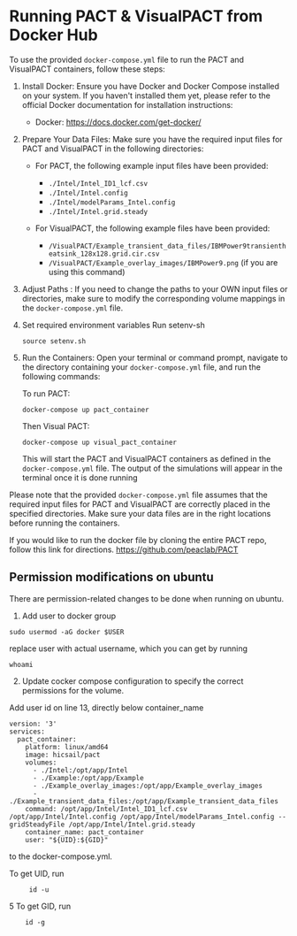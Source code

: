 # Running PACT & VisualPACT from Docker Hub

To use the provided `docker-compose.yml` file to run the PACT and VisualPACT containers, follow these steps:

1. Install Docker:
   Ensure you have Docker and Docker Compose installed on your system. If you haven't installed them yet, please refer to the official Docker documentation for installation instructions:

   - Docker: https://docs.docker.com/get-docker/

2. Prepare Your Data Files:
   Make sure you have the required input files for PACT and VisualPACT in the following directories:

   - For PACT, the following example input files have been provided:

     - `./Intel/Intel_ID1_lcf.csv`
     - `./Intel/Intel.config`
     - `./Intel/modelParams_Intel.config`
     - `./Intel/Intel.grid.steady`

   - For VisualPACT, the following example files have been provided:
     - `/VisualPACT/Example_transient_data_files/IBMPower9transientheatsink_128x128.grid.cir.csv`
     - `/VisualPACT/Example_overlay_images/IBMPower9.png` (if you are using this command)

3. Adjust Paths :
   If you need to change the paths to your OWN input files or directories, make sure to modify the corresponding volume mappings in the `docker-compose.yml` file.

4. Set required environment variables
   Run setenv-sh

   ```
   source setenv.sh
   ```

5. Run the Containers:
   Open your terminal or command prompt, navigate to the directory containing your `docker-compose.yml` file, and run the following commands:

   To run PACT:

   ```
   docker-compose up pact_container
   ```

   Then Visual PACT:

   ```
   docker-compose up visual_pact_container
   ```

   This will start the PACT and VisualPACT containers as defined in the `docker-compose.yml` file.
   The output of the simulations will appear in the terminal once it is done running

Please note that the provided `docker-compose.yml` file assumes that the required input files for PACT and VisualPACT are correctly placed in the specified directories. Make sure your data files are in the right locations before running the containers.

If you would like to run the docker file by cloning the entire PACT repo, follow this link for directions. https://github.com/peaclab/PACT

## Permission modifications on ubuntu

There are permission-related changes to be done when running on ubuntu.

1.  Add user to docker group

```
sudo usermod -aG docker $USER
```

replace user with actual username, which you can get by running

```
whoami
```

2. Update cocker compose configuration to specify the correct permissions for the volume.

Add user id on line 13, directly below container_name

```
version: '3'
services:
  pact_container:
    platform: linux/amd64
    image: hicsail/pact
    volumes:
      - ./Intel:/opt/app/Intel
      - ./Example:/opt/app/Example
      - ./Example_overlay_images:/opt/app/Example_overlay_images
      - ./Example_transient_data_files:/opt/app/Example_transient_data_files
    command: /opt/app/Intel/Intel_ID1_lcf.csv /opt/app/Intel/Intel.config /opt/app/Intel/modelParams_Intel.config --gridSteadyFile /opt/app/Intel/Intel.grid.steady
    container_name: pact_container
    user: "${UID}:${GID}"
```

to the docker-compose.yml.

To get UID, run

```
	 id -u
```

5 To get GID, run

```
	id -g
```

